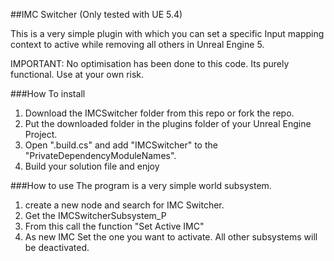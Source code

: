 ##IMC Switcher (Only tested with UE 5.4)

This is a very simple plugin with which you can set a specific Input mapping context to active while removing all others in Unreal Engine 5.

IMPORTANT: No optimisation has been done to this code. Its purely functional. Use at your own risk.

###How To install

1. Download the IMCSwitcher folder from this repo or fork the repo.
2. Put the downloaded folder in the plugins folder of your Unreal Engine Project.
3. Open "<YourProject>.build.cs" and add "IMCSwitcher" to the "PrivateDependencyModuleNames".
4. Build your solution file and enjoy

###How to use
The program is a very simple world subsystem.

1. create a new node and search for IMC Switcher.
2. Get the IMCSwitcherSubsystem_P
3. From this call the function "Set Active IMC"
4. As new IMC Set the one you want to activate. All other subsystems will be deactivated.

